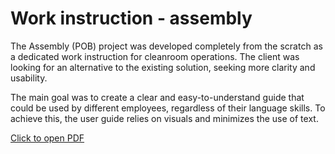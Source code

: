 # Work instruction - assembly  

The Assembly (POB) project was developed completely from the scratch as a dedicated work instruction for cleanroom operations.
The client was looking for an alternative to the existing solution, seeking more clarity and usability.

The main goal was to create a clear and easy-to-understand guide that could be used by different employees, regardless of their language skills. To achieve this, the user guide relies on visuals and minimizes the use of text.

[Click to open PDF](Assembly_Pilot.pdf)
